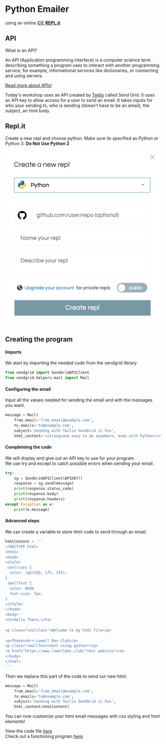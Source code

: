 # Python Emailer

using an online [IDE](https://en.wikipedia.org/wiki/Integrated_development_environment) **[REPL.it](https://repl.it)**

## API

What is an API?  

An API (Application programming interface) is a computer science term describing something a program uses to interact with another programming service, for example, informational services like dictionaries, or connecting and using servers.  

[Read more about APIs!](https://en.wikipedia.org/wiki/Application_programming_interface)  

Today's workshop uses an API created by [Twilio](https://www.twilio.com/) called Send Grid. It uses an API key to allow access for a user to send an email. It takes inputs for who your sending to, who is sending (doesn't have to be an email), the subject, an html body.

## Repl.it

Create a new repl and choose python. Make sure its specified as Python or Python 3. **Do Not Use Python 2**

![repl it image](https://github.com/lowell-dev-club/python-text-game/blob/master/replit.png?raw=true)

## Creating the program

#### Imports

We start by importing the needed code from the sendgrid library.

```python
from sendgrid import SendGridAPIClient
from sendgrid.helpers.mail import Mail
```

#### Configuring the email

Input all the values needed for sending the email and with the messages you want.

```python
message = Mail(
    from_email='from_email@example.com',
    to_emails='to@example.com',
    subject='Sending with Twilio SendGrid is Fun',
    html_content='<strong>and easy to do anywhere, even with Python</strong>')
```
#### Completeing the code

We will display and give out an API key to use for your program.  
We use try and except to catch possible errors when sending your email.

```python
try:
    sg = SendGridAPIClient(APIKEY))
    response = sg.send(message)
    print(response.status_code)
    print(response.body)
    print(response.headers)
except Exception as e:
    print(e.message)
```

#### Advanced steps

We can create a variable to store html code to send through an email.

```python
htmlContent = '''
<!DOCTYPE html>
<html>
<head>
<style>
.coolclass {
  color: rgb(255, 175, 175);
}
.smallText {
  color: #ddd
  font-size: 7px;
}
</style>
</head>
<body>
<h1>Hello There.</h1>

<p class="coolclass">Welcome to my html file</p>

<p>Thanks<br>-Lowell Dev Club</p>
<p class="smallText>Sent using python!</p>
<a href="https://www.lowelldev.club/">Our website!</a>
</body>
</html>
'''
```

Then we replace this part of the code to send our new html.

```python
message = Mail(
    from_email='from_email@example.com',
    to_emails='to@example.com',
    subject='Sending with Twilio SendGrid is Fun',
    html_content=htmlContent)
```

You can now customize your html email messages with css styling and html elements!

View the code file [here](emailer.py)  
Check out a functioning program [here](https://repl.it/@calee14/Email-sender-workshop)
